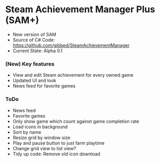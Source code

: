 # Steam Achievement Manager Plus (SAM+)
- New version of SAM
- Source of C# Code: https://github.com/gibbed/SteamAchievementManager
- Current State: Alpha 0.1

### (New) Key features
- View and edit Steam achievement for every owned game
- Updated UI and look
- News feed for favorite games

### ToDo
- News feed
- Favorite games
- Only show game which count against game completion rate
- Load icons in background
- Sort by name
- Resize grid by window size
- Play and pause button to just farm playtime
- Change grid view to list view?
- Tidy up code: Remove old icon download
